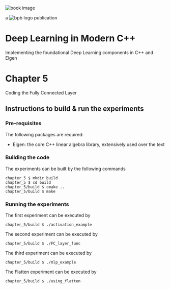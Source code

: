 ![book image](../../media/book-image.png)

a ![bpb logo](../../media/bpb.png) publication

# Deep Learning in Modern C++
Implementing the foundational Deep Learning components in C++ and Eigen

# Chapter 5
Coding the Fully Connected Layer

## Instructions to build & run the experiments

### Pre-requisites

The following packages are required:

- Eigen: the core C++ linear algebra library, extensively used over the text

### Building the code

The experiments can be built by the following commands
```
chapter_5 $ mkdir build
chapter_5 $ cd build
chapter_5/build $ cmake ..
chapter_5/build $ make
```

### Running the experiments

The first experiment can be executed by

```
chapter_5/build $ ./activation_example
```

The second experiment can be executed by

```
chapter_5/build $ ./FC_layer_func
```

The third experiment can be executed by

```
chapter_5/build $ ./mlp_example
```

The Flatten experiment can be executed by

```
chapter_5/build $ ./using_flatten
```